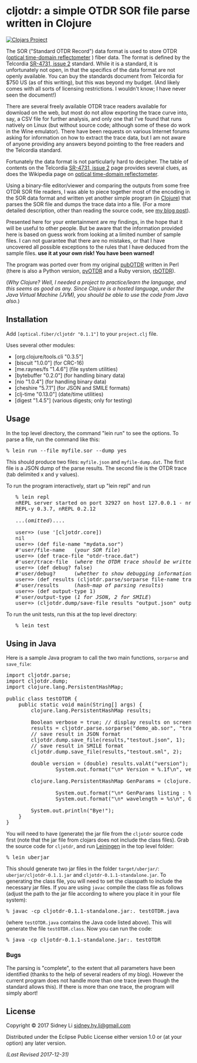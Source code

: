 # cljotdr: a simple OTDR SOR file parse written in Clojure

[![Clojars Project](https://img.shields.io/clojars/v/optical.fiber/cljotdr.svg)](https://clojars.org/optical.fiber/cljotdr)

The SOR ("Standard OTDR Record") data format is used to store OTDR
([optical time-domain
reflectometer](http://https://en.wikipedia.org/wiki/Optical_time-domain_reflectometer)
) fiber data.  The format is defined by the Telcordia [SR-4731, issue
2](http://telecom-info.telcordia.com/site-cgi/ido/docs.cgi?ID=SEARCH&DOCUMENT=SR-4731&)
standard.  While it is a standard, it is unfortunately not open, in
that the specifics of the data format are not openly available.  You
can buy the standards document from Telcordia for $750 US (as of this
writing), but this was beyond my budget. (And likely comes with
all sorts of licensing restrictions. I wouldn't know; I have never
seen the document!)


There are several freely available OTDR trace readers available for
download on the web, but most do not allow exporting the trace curve
into, say, a CSV file for further analysis, and only one that I've
found that runs natively on Linux (but without source code; although
some of these do work in the Wine emulator).  There have been requests
on various Internet forums asking for information on how to extract
the trace data, but I am not aware of anyone providing any answers
beyond pointing to the free readers and the Telcordia standard.


Fortunately the data format is not particularly hard to decipher.  The
table of contents on the Telcordia [SR-4731, issue
2](http://telecom-info.telcordia.com/site-cgi/ido/docs.cgi?ID=SEARCH&DOCUMENT=SR-4731&)
page provides several clues, as does the Wikipedia page on [optical
time-domain
reflectometer](http://https://en.wikipedia.org/wiki/Optical_time-domain_reflectometer).


Using a binary-file editor/viewer and comparing the outputs from some
free OTDR SOR file readers, I was able to piece together most of the
encoding in the SOR data format and written yet another simple program
(in [Clojure](https://clojure.org)) that parses the SOR file and dumps the trace data into a
file.  (For a more detailed description, other than reading the source
code, see [my blog
post](http://morethanfootnotes.blogspot.com/2015/07/the-otdr-optical-time-domain.html?view=sidebar)).

Presented here for your entertainment are my findings, in the hope
that it will be useful to other people.  But be aware that the
information provided here is based on guess work from looking at a
limited number of sample files.  I can not guarantee that there are no
mistakes, or that I have uncovered all possible exceptions to the
rules that I have deduced from the sample files.  **use it at your own
risk! You have been warned!**

The program was ported over from my original [pubOTDR](https://github.com/sid5432/pubOTDR)
written in Perl (there is also a Python version, [pyOTDR](https://github.com/sid5432/pyOTDR)
and a Ruby version, [rbOTDR](https://github.com/sid5432/rbOTDR)).

(<i>Why Clojure?  Well, I needed a project to practice/learn the language, and
this seems as good as any.  Since Clojure is a hosted language, under the Java Virtual Machine (JVM),
you should be able to use the code from Java also.</i>)


## Installation

Add <code>[optical.fiber/cljotdr "0.1.1"]</code> to your <code>project.clj</code> file.

Uses several other modules:

* [org.clojure/tools.cli "0.3.5"]
* [biscuit "1.0.0"] (for CRC-16)
* [me.raynes/fs "1.4.6"] (file system utilities)
* [bytebuffer "0.2.0"] (for handling binary data)
* [nio "1.0.4"] (for handling binary data)
* [cheshire "5.7.1"] (for JSON and SMILE formats)
* [clj-time "0.13.0"] (date/time utilities)
* [digest "1.4.5"] (various digests; only for testing)

## Usage

In the top level directory, the command "lein run" to see the options.  To parse a file, run
the command like this:

<pre>
% lein run --file myfile.sor --dump yes
</pre>

This should produce two files: <code>myfile.json</code> and <code>myfile-dump.dat</code>.
The first file is a JSON dump of the parse results.  The second file is the OTDR trace
(tab delimited x and y values).

To run the program interactively, start up "lein repl" and run

<pre>
   % lein repl
   nREPL server started on port 32927 on host 127.0.0.1 - nrepl://127.0.0.1:32927
   REPL-y 0.3.7, nREPL 0.2.12
   
   ...(<i>omitted</i>)....
   
   user=> (use '[cljotdr.core])
   nil
   user=> (def file-name "mydata.sor")
   #'user/file-name   (<i>your SOR file</i>)
   user=> (def trace-file "otdr-trace.dat")
   #'user/trace-file  (<i>where the OTDR trace should be written to; use nil to avoid writing to file</i>)
   user=> (def debug? false)
   #'user/debug?      (<i>whether to show debugging information on screen</i>)
   user=> (def results (cljotdr.parse/sorparse file-name trace-file debug?))
   #'user/results     (<i>hash-map of parsing results</i>)
   user=> (def output-type 1)
   #'user/output-type (<i>1 for JSON, 2 for SMILE</i>)
   user=> (cljotdr.dump/save-file results "output.json" output-type) 
</pre>

To run the unit tests, run this at the top level directory:

<pre>
   % lein test
</pre>

## Using in Java

Here is a sample Java program to call the two main functions, <code>sorparse</code> and
<code>save_file</code>:

<pre>
import cljotdr.parse;
import cljotdr.dump;
import clojure.lang.PersistentHashMap;

public class testOTDR {
	public static void main(String[] args) {
		clojure.lang.PersistentHashMap results;
		
		Boolean verbose = true; // display results on screen
		results = cljotdr.parse.sorparse("demo_ab.sor", "trace.dat", verbose);
		// save result in JSON format
		cljotdr.dump.save_file(results,"testout.json", 1);
		// save result in SMILE format
		cljotdr.dump.save_file(results,"testout.sml", 2);
		
		double version = (double) results.valAt("version");
                System.out.format("\n* Version = %.1f\n", version);
		
		clojure.lang.PersistentHashMap GenParams = (clojure.lang.PersistentHashMap) results.valAt("GenParams");

                System.out.format("\n* GenParams listing : %s\n", GenParams);
                System.out.format("\n* wavelength = %s\n", GenParams.valAt("wavelength"));

		System.out.println("Bye!");
	}
}
</pre>

You will need to have (generate) the jar file from the <code>cljotdr</code> source code first (note that the jar file from clojars does not include the class files).  Grab the source code for <code>cljotdr</code>, and run [Leiningen](https://leiningen.org) in the top level folder:

<pre>
% lein uberjar
</pre>

This should generate two jar files in the folder <code>target/uberjar/</code>: <code>uberjar/cljotdr-0.1.1.jar</code> and 
<code>cljotdr-0.1.1-standalone.jar</code>.  To generating the class file, you will need to set the classpath to include the necessary jar files.  If you are using <code>javac</code> compile the class file as follows (adjust the path to the jar file according to where you place it in your file system):

<pre>
% javac -cp cljotdr-0.1.1-standalone.jar:. testOTDR.java
</pre>

(where <code>testOTDR.java</code> contains the Java code listed above).  This will generate the file <code>testOTDR.class</code>.  Now you can run the code:

<pre>
% java -cp cljotdr-0.1.1-standalone.jar:. testOTDR
</pre>


### Bugs
    
The parsing is "complete", to the extent that all parameters have been identified (thanks
to the help of several readers of my blog).  However the current program does not handle more than
one trace (even though the standard allows this).  If there is more than one trace, the program
will simply abort!


## License

Copyright © 2017 Sidney Li <sidney.hy.li@gmail.com>

Distributed under the Eclipse Public License either version 1.0 or (at
your option) any later version.

<i>(Last Revised 2017-12-31)</i>
